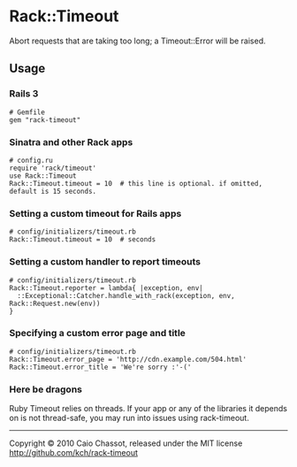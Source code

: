 Rack::Timeout
=============

Abort requests that are taking too long; a Timeout::Error will be raised.


Usage
-----

### Rails 3

    # Gemfile
    gem "rack-timeout"


### Sinatra and other Rack apps

    # config.ru
    require 'rack/timeout'
    use Rack::Timeout
    Rack::Timeout.timeout = 10  # this line is optional. if omitted, default is 15 seconds.


### Setting a custom timeout for Rails apps

    # config/initializers/timeout.rb
    Rack::Timeout.timeout = 10  # seconds


### Setting a custom handler to report timeouts

    # config/initializers/timeout.rb
	Rack::Timeout.reporter = lambda{ |exception, env|
	  ::Exceptional::Catcher.handle_with_rack(exception, env, Rack::Request.new(env))
	}

### Specifying a custom error page and title

    # config/initializers/timeout.rb
	Rack::Timeout.error_page = 'http://cdn.example.com/504.html'
	Rack::Timeout.error_title = 'We're sorry :'-('


### Here be dragons

Ruby Timeout relies on threads. If your app or any of the libraries it depends on is
not thread-safe, you may run into issues using rack-timeout.


---
Copyright © 2010 Caio Chassot, released under the MIT license
<http://github.com/kch/rack-timeout>
